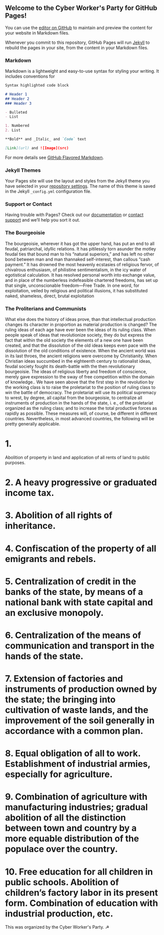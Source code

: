 ## Welcome to the Cyber Worker's Party for GitHub Pages!

You can use the [editor on GitHub](https://github.com/LuisG7416/username.github.io/edit/master/index.md) to maintain and preview the content for your website in Markdown files.

Whenever you commit to this repository, GitHub Pages will run [Jekyll](https://jekyllrb.com/) to rebuild the pages in your site, from the content in your Markdown files.

### Markdown

Markdown is a lightweight and easy-to-use syntax for styling your writing. It includes conventions for

```markdown
Syntax highlighted code block

# Header 1
## Header 2
### Header 3

- Bulleted
- List

1. Numbered
2. List

**Bold** and _Italic_ and `Code` text

[Link](url) and ![Image](src)
```

For more details see [GitHub Flavored Markdown](https://guides.github.com/features/mastering-markdown/).

### Jekyll Themes

Your Pages site will use the layout and styles from the Jekyll theme you have selected in your [repository settings](https://github.com/LuisG7416/username.github.io/settings). The name of this theme is saved in the Jekyll `_config.yml` configuration file.

### Support or Contact

Having trouble with Pages? Check out our [documentation](https://help.github.com/categories/github-pages-basics/) or [contact support](https://github.com/contact) and we’ll help you sort it out.

### The Bourgeoisie

The bourgeoisie, wherever it has got the upper hand, has put an end to all feudal, patriarchal, idyllic relations. It has pitilessly torn asunder the motley feudal ties that bound man to his “natural superiors,” and has left no other bond between man and man thannaked self-interest, than callous “cash payment.” It has drowned the most heavenly ecstasies of religious fervor, of chivalrous enthusiasm, of philistine sentimentalism, in the icy water of egotistical calculation. It has resolved personal worth into exchange value, and in place of the numberless indefeasible chartered freedoms, has set up that single, unconscionable freedom—Free Trade. In one word, for exploitation, veiled by religious and political illusions, it has substituted naked, shameless, direct, brutal exploitation

### The Proliterians and Communists

What else does the history of ideas prove, than that intellectual production changes its character in proportion as material production is changed? The ruling ideas of each age have ever been the ideas of its ruling class.  When people speak of ideas that revolutionize society, they do but express the fact that within the old society the elements of a new one have been created, and that the dissolution of the old ideas keeps even pace with the dissolution of the old conditions of existence.  When the ancient world was in its last throes, the ancient religions were overcome by Christianity. When Christian ideas succumbed in the eighteenth century to rationalist ideas, feudal society fought its death-battle with the then revolutionary bourgeoisie. The ideas of religious liberty and freedom of conscience, merely gave expression to the sway of free competition within the domain of knowledge..  We have seen above that the first step in the revolution by the working class is to raise the proletariat to the position of ruling class to win the battle of democracy.  The proletariat will use its political supremacy to wrest, by degree, all capital from the bourgeoisie, to centralize all instruments of production in the hands of the state, i. e., of the proletariat organized as the ruling class; and to increase the total productive forces as rapidly as possible.  These measures will, of course, be different in different countries.  Nevertheless, in most advanced countries, the following will be pretty generally applicable.  
# 1. 
Abolition of property in land and application of all rents of land to public purposes.  
# 2.  A heavy progressive or graduated income tax.  
# 3.  Abolition of all rights of inheritance.  
# 4.  Confiscation of the property of all emigrants and rebels.  
# 5.  Centralization of credit in the banks of the state, by means of a national bank with state capital and an exclusive monopoly.  
# 6.  Centralization of the means of communication and transport in the hands of the state.  
# 7.  Extension of factories and instruments of production owned by the state; the bringing into cultivation of waste lands, and the improvement of the soil generally in accordance with a common plan.  
# 8.  Equal obligation of all to work. Establishment of industrial armies, especially for agriculture.  
# 9.  Combination of agriculture with manufacturing industries; gradual abolition of all the distinction between town and country by a more equable distribution of the populace over the country.  
# 10. Free education for all children in public schools. Abolition of children’s factory labor in its present form. Combination of education with industrial production, etc.  

This was organized by the Cyber Worker's Party. ☭ 
